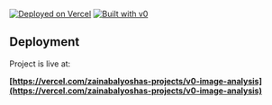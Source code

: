 
[![Deployed on Vercel](https://img.shields.io/badge/Deployed%20on-Vercel-black?style=for-the-badge&logo=vercel)](https://vercel.com/zainabalyoshas-projects/v0-image-analysis)
[![Built with v0](https://img.shields.io/badge/Built%20with-v0.app-black?style=for-the-badge)](https://v0.app/chat/projects/FIoCxzxV7ZE)


## Deployment

Project is live at:

**[https://vercel.com/zainabalyoshas-projects/v0-image-analysis](https://vercel.com/zainabalyoshas-projects/v0-image-analysis)**


